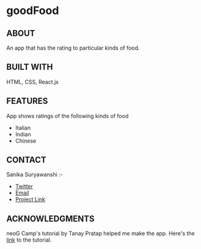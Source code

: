 # goodFood

<h2>ABOUT</h2>
An app that has the rating to particular kinds of food.

<h2>BUILT WITH</h2>
HTML, CSS, React.js

<h2>FEATURES</h2>
App shows ratings of the following kinds of food
<ul>
  <li>Italian</li>
  <li>Indian</li>
  <li>Chinese</li>
</ul>

<h2>CONTACT</h2>
Sanika Suryawanshi :- 
<ul>
  <li><a href="https://twitter.com/Sanika_0305">Twitter</a></li>

  <li><a href="mailto:sanikasuryawanshi0305@gmail.com">Email</a></li>

  <li><a href="https://replit.com/@SanikaSuryawans/How-well-do-you-know-Hollywood-music#index.js?embed=1&output=1%20add">Project Link</a></li>
</ul>

<h2>ACKNOWLEDGMENTS</h2> 
neoG Camp's tutorial by Tanay Pratap helped me make the app.
Here's the <a href="https://www.youtube.com/watch?v=KUJsaM-hAjs">link</a> to the tutorial.
